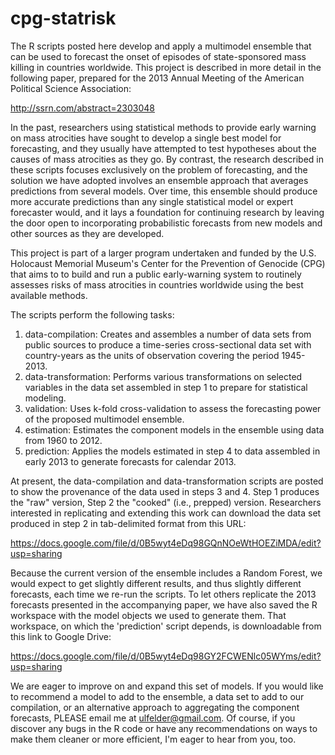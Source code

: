 cpg-statrisk
============

The R scripts posted here develop and apply a multimodel ensemble that can be used to forecast the onset of episodes of state-sponsored mass killing in countries worldwide. This project is described in more detail in the following paper, prepared for the 2013 Annual Meeting of the American Political Science Association:

http://ssrn.com/abstract=2303048

In the past, researchers using statistical methods to provide early warning on mass atrocities have sought to develop a single best model for forecasting, and they usually have attempted to test hypotheses about the causes of mass atrocities as they go. By contrast, the research described in these scripts focuses exclusively on the problem of forecasting, and the solution we have adopted involves an ensemble approach that averages predictions from several models. Over time, this ensemble should produce more accurate predictions than any single statistical model or expert forecaster would, and it lays a foundation for continuing research by leaving the door open to incorporating probabilistic forecasts from new models and other sources as they are developed.

This project is part of a larger program undertaken and funded by the U.S. Holocaust Memorial Museum's Center for the Prevention of Genocide (CPG) that aims to to build and run a public early-warning system to routinely assesses risks of mass atrocities in countries worldwide using the best available methods.

The scripts perform the following tasks:

1. data-compilation: Creates and assembles a number of data sets from public sources to produce a time-series cross-sectional data set with country-years as the units of observation covering the period 1945-2013.
2. data-transformation: Performs various transformations on selected variables in the data set assembled in step 1 to prepare for statistical modeling.
3. validation: Uses k-fold cross-validation to assess the forecasting power of the proposed multimodel ensemble.
4. estimation: Estimates the component models in the ensemble using data from 1960 to 2012.
5. prediction: Applies the models estimated in step 4 to data assembled in early 2013 to generate forecasts for calendar 2013.

At present, the data-compilation and data-transformation scripts are posted to show the provenance of the data used in steps 3 and 4. Step 1 produces the "raw" version, Step 2 the "cooked" (i.e., prepped) version. Researchers interested in replicating and extending this work can download the data set produced in step 2 in tab-delimited format from this URL:

https://docs.google.com/file/d/0B5wyt4eDq98GQnNOeWtHOEZiMDA/edit?usp=sharing

Because the current version of the ensemble includes a Random Forest, we would expect to get slightly different results, and thus slightly different forecasts, each time we re-run the scripts. To let others replicate the 2013 forecasts presented in the accompanying paper, we have also saved the R workspace with the model objects we used to generate them. That workspace, on which the 'prediction' script depends, is downloadable from this link to Google Drive:

https://docs.google.com/file/d/0B5wyt4eDq98GY2FCWENlc05WYms/edit?usp=sharing

We are eager to improve on and expand this set of models. If you would like to recommend a model to add to the ensemble, a data set to add to our compilation, or an alternative approach to aggregating the component forecasts, PLEASE email me at ulfelder@gmail.com. Of course, if you discover any bugs in the R code or have any recommendations on ways to make them cleaner or more efficient, I'm eager to hear from you, too.

